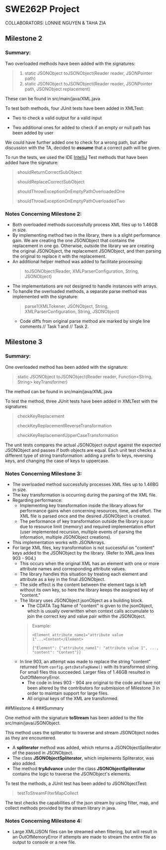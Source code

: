 # SWE262P Project
COLLABORATORS: LONNIE NGUYEN & TAHA ZIA
## Milestone 2
### Summary:
Two overloaded methods have been added with the signatures:
> 1) static JSONObject toJSONObject(Reader reader, JSONPointer path) 
> 2) static JSONObject toJSONObject(Reader reader, JSONPointer path, JSONObject replacement)

These can be found in src/main/java/XML.java

To test both methods, four JUnit tests have been added in XMLTest:

- Two to check a valid output for a valid input

- Two additional ones for added to check if an empty or null path has been added by user

We could have further added one to check for a wrong path, but after discussion with the TA, decided to ***assume*** that a 
correct path will be given.

To run the tests, we used the IDE [IntelliJ](https://www.jetbrains.com/help/idea/performing-tests.html) 
Test methods that have been added have the signature:
> shouldReturnCorrectSubObject
> 
> shouldReplaceCorrectSubObject
> 
> shouldThrowExceptionOnEmptyPathOverloadedOne
> 
> shouldThrowExceptionOnEmptyPathOverloadedTwo

### Notes Concerning Milestone 2:
- Both overloaded methods successfully process XML files up to 1.46GB in size.
- By implementing method two in the library, there is a slight performance gain. We are creating the one 
JSONObject that contains the replacement in one go. Otherwise, outside the library we are creating the
original JSONObject, the replacement JSONObject, and then parsing the original to replace it with the replacement.
- An additional helper method was added to facilitate processing: 
  > toJSONObject(Reader, XMLParserConfiguration, String, JSONObject)
- The implementations are not designed to handle instances with arrays.
- To handle the overloaded methods, a separate parse method was implemented with the signature:
  > parse1(XMLTokener, JSONObject, String, XMLParserConfiguration, String, JSONObject)
  - Code diffs from original parse method are marked by single line comments // Task 1 and // Task 2.

## Milestone 3
### Summary:
One overloaded method has been added with the signature:
> static JSONObject toJSONObject(Reader reader, Function<String, String> keyTransformer) 

The method can be found in src/main/java/XML.java

To test the method, three JUnit tests have been added in XMLTest with the signatures:
> checkKeyReplacement
> 
> checkKeyReplacementReverseTransformation
> 
> checkKeyReplacementUpperCaseTransformation

The unit tests compares the actual JSONObject output against the expected JSONObject and passes if both objects are equal.
Each unit test checks a different type of string transformation: adding a prefix to keys, reversing keys, and changing
the case of keys to uppercase.

### Notes Concerning Milestone 3:
- The overloaded method successfully processes XML files up to 1.46BG in size.
- The key transformation is occurring during the parsing of the XML file.
- Regarding performance:
  - Implementing key transformation inside the library allows for performance gains when concerning resources, time, and
  effort. The XML file is parsed once and the desired JSONObject is created.
  - The performance of key transformation outside the library is poor due to resource limit (memory) and required
  implementation effort (user implemented recursion, multiple events of parsing the information, multiple 
  JSONObject creations).
- This implementation works with JSONArrays.
- For large XML files, key transformation is not successful on "content" keys added to the JSONObject by the library.
  (Refer to XML.java lines 903 - 904.)
  - This occurs when the original XML has an element with one or more attribute names and corresponding
  attribute values. 
  - The library handles this situation by treating each element and attribute as a key in the final JSONObject.
  - The side effect is the content between the element tags is left without its own key, so here the library keeps the assigned
  key of "content." 
  - The library uses JSONObject jsonObject as a building block. 
    - The CDATA Tag Name of "content" is given to the jsonObject, which is usually overwritten when context calls accumulate
    to join the correct key and value pair within the JSONObject.
    >Example:
    > 
    >```<Element attribute_name1="attribute value 1"...>Content</Element>```
    > 
    >```{"Element": {"attribute_name1": "attribute value 1", ..., "content": "Content"}}```
  - In line 903, an attempt was made to replace the string "content" returned from ```config.getcDataTagName()``` with its 
  transformed string. For small files this succeeded. Larger files of 1.46GB resulted in OutOfMemoryError.
    - The code in lines 903 - 904 are original to the code and have not been altered by the contributors for submission of 
    Milestone 3 in order to maintain support for large files.
    - All original keys of the XML are transformed.
    
##Milestone 4
###Summary

One method with the signature **toStream** has been added to the file src/main/java/JSONObject.

This method uses the spliterator to traverse and stream JSONObject nodes as they are encountered.
- A **spliterator** method was added, which returns a JSONObjectSpliterator of the passed in JSONObject.
- The class **JSONObjectSpliterator**, which implements Spliterator<JSONObject>, was also added.
- The method **tryAdvance** under the class **JSONObjectSpliterator** contains the logic to traverse the
JSONObject's elements.

To test the methods, a JUnit test has been added to JSONObjectTest:
>testToStreamFilterMapCollect

The test checks the capabilities of the json stream by using filter, map, and collect methods provided by
the stream library in java.

### Notes Concerning Milestone 4:
- Large XML/JSON files can be streamed when filtering, but will result in an OutOfMemoryError if attempts are
made to stream the entire file as output to console or a new file.


  

